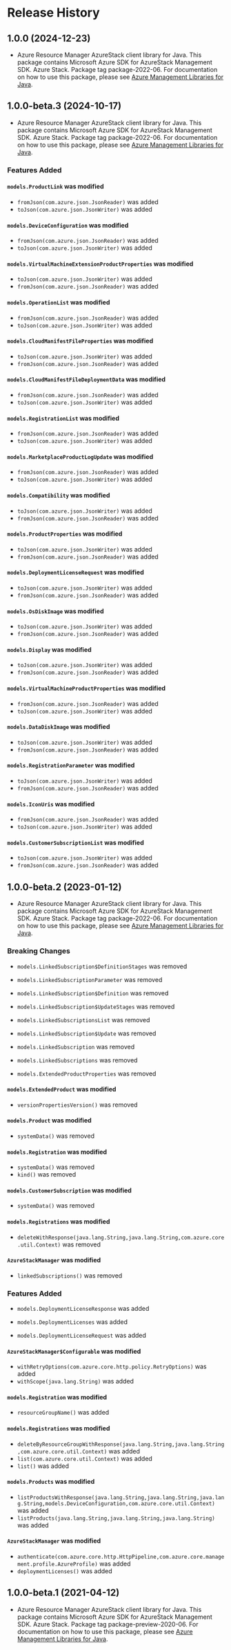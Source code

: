 # Release History

## 1.0.0 (2024-12-23)

- Azure Resource Manager AzureStack client library for Java. This package contains Microsoft Azure SDK for AzureStack Management SDK. Azure Stack. Package tag package-2022-06. For documentation on how to use this package, please see [Azure Management Libraries for Java](https://aka.ms/azsdk/java/mgmt).

## 1.0.0-beta.3 (2024-10-17)

- Azure Resource Manager AzureStack client library for Java. This package contains Microsoft Azure SDK for AzureStack Management SDK. Azure Stack. Package tag package-2022-06. For documentation on how to use this package, please see [Azure Management Libraries for Java](https://aka.ms/azsdk/java/mgmt).

### Features Added

#### `models.ProductLink` was modified

* `fromJson(com.azure.json.JsonReader)` was added
* `toJson(com.azure.json.JsonWriter)` was added

#### `models.DeviceConfiguration` was modified

* `fromJson(com.azure.json.JsonReader)` was added
* `toJson(com.azure.json.JsonWriter)` was added

#### `models.VirtualMachineExtensionProductProperties` was modified

* `toJson(com.azure.json.JsonWriter)` was added
* `fromJson(com.azure.json.JsonReader)` was added

#### `models.OperationList` was modified

* `fromJson(com.azure.json.JsonReader)` was added
* `toJson(com.azure.json.JsonWriter)` was added

#### `models.CloudManifestFileProperties` was modified

* `toJson(com.azure.json.JsonWriter)` was added
* `fromJson(com.azure.json.JsonReader)` was added

#### `models.CloudManifestFileDeploymentData` was modified

* `fromJson(com.azure.json.JsonReader)` was added
* `toJson(com.azure.json.JsonWriter)` was added

#### `models.RegistrationList` was modified

* `fromJson(com.azure.json.JsonReader)` was added
* `toJson(com.azure.json.JsonWriter)` was added

#### `models.MarketplaceProductLogUpdate` was modified

* `fromJson(com.azure.json.JsonReader)` was added
* `toJson(com.azure.json.JsonWriter)` was added

#### `models.Compatibility` was modified

* `toJson(com.azure.json.JsonWriter)` was added
* `fromJson(com.azure.json.JsonReader)` was added

#### `models.ProductProperties` was modified

* `toJson(com.azure.json.JsonWriter)` was added
* `fromJson(com.azure.json.JsonReader)` was added

#### `models.DeploymentLicenseRequest` was modified

* `toJson(com.azure.json.JsonWriter)` was added
* `fromJson(com.azure.json.JsonReader)` was added

#### `models.OsDiskImage` was modified

* `toJson(com.azure.json.JsonWriter)` was added
* `fromJson(com.azure.json.JsonReader)` was added

#### `models.Display` was modified

* `toJson(com.azure.json.JsonWriter)` was added
* `fromJson(com.azure.json.JsonReader)` was added

#### `models.VirtualMachineProductProperties` was modified

* `fromJson(com.azure.json.JsonReader)` was added
* `toJson(com.azure.json.JsonWriter)` was added

#### `models.DataDiskImage` was modified

* `toJson(com.azure.json.JsonWriter)` was added
* `fromJson(com.azure.json.JsonReader)` was added

#### `models.RegistrationParameter` was modified

* `toJson(com.azure.json.JsonWriter)` was added
* `fromJson(com.azure.json.JsonReader)` was added

#### `models.IconUris` was modified

* `fromJson(com.azure.json.JsonReader)` was added
* `toJson(com.azure.json.JsonWriter)` was added

#### `models.CustomerSubscriptionList` was modified

* `toJson(com.azure.json.JsonWriter)` was added
* `fromJson(com.azure.json.JsonReader)` was added

## 1.0.0-beta.2 (2023-01-12)

- Azure Resource Manager AzureStack client library for Java. This package contains Microsoft Azure SDK for AzureStack Management SDK. Azure Stack. Package tag package-2022-06. For documentation on how to use this package, please see [Azure Management Libraries for Java](https://aka.ms/azsdk/java/mgmt).

### Breaking Changes

* `models.LinkedSubscription$DefinitionStages` was removed

* `models.LinkedSubscriptionParameter` was removed

* `models.LinkedSubscription$Definition` was removed

* `models.LinkedSubscription$UpdateStages` was removed

* `models.LinkedSubscriptionsList` was removed

* `models.LinkedSubscription$Update` was removed

* `models.LinkedSubscription` was removed

* `models.LinkedSubscriptions` was removed

* `models.ExtendedProductProperties` was removed

#### `models.ExtendedProduct` was modified

* `versionPropertiesVersion()` was removed

#### `models.Product` was modified

* `systemData()` was removed

#### `models.Registration` was modified

* `systemData()` was removed
* `kind()` was removed

#### `models.CustomerSubscription` was modified

* `systemData()` was removed

#### `models.Registrations` was modified

* `deleteWithResponse(java.lang.String,java.lang.String,com.azure.core.util.Context)` was removed

#### `AzureStackManager` was modified

* `linkedSubscriptions()` was removed

### Features Added

* `models.DeploymentLicenseResponse` was added

* `models.DeploymentLicenses` was added

* `models.DeploymentLicenseRequest` was added

#### `AzureStackManager$Configurable` was modified

* `withRetryOptions(com.azure.core.http.policy.RetryOptions)` was added
* `withScope(java.lang.String)` was added

#### `models.Registration` was modified

* `resourceGroupName()` was added

#### `models.Registrations` was modified

* `deleteByResourceGroupWithResponse(java.lang.String,java.lang.String,com.azure.core.util.Context)` was added
* `list(com.azure.core.util.Context)` was added
* `list()` was added

#### `models.Products` was modified

* `listProductsWithResponse(java.lang.String,java.lang.String,java.lang.String,models.DeviceConfiguration,com.azure.core.util.Context)` was added
* `listProducts(java.lang.String,java.lang.String,java.lang.String)` was added

#### `AzureStackManager` was modified

* `authenticate(com.azure.core.http.HttpPipeline,com.azure.core.management.profile.AzureProfile)` was added
* `deploymentLicenses()` was added

## 1.0.0-beta.1 (2021-04-12)

- Azure Resource Manager AzureStack client library for Java. This package contains Microsoft Azure SDK for AzureStack Management SDK. Azure Stack. Package tag package-preview-2020-06. For documentation on how to use this package, please see [Azure Management Libraries for Java](https://aka.ms/azsdk/java/mgmt).
